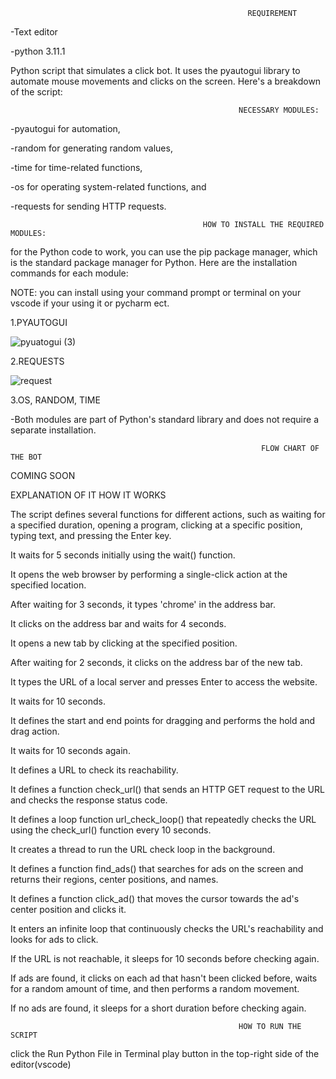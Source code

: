                                                          REQUIREMENT

-Text editor 

-python  3.11.1





Python script that simulates a click bot. It uses the pyautogui library to automate mouse movements and clicks on the screen. Here's a breakdown of the script:

                                                       NECESSARY MODULES:

-pyautogui for automation,

-random for generating random values,

-time for time-related functions,

-os for operating system-related functions, and 

-requests for sending HTTP requests.




                                               HOW TO INSTALL THE REQUIRED MODULES:

for the Python code to work, you can use the pip package manager, which is the standard package manager for Python. Here are the installation commands for each module:

NOTE:
you can install using your command prompt or terminal on your vscode if your using it or pycharm ect.


1.PYAUTOGUI


![pyuatogui (3)](https://github.com/ndeleche/clickbot_py/assets/80362168/43a6572b-2381-4051-8a6e-0f48c2177767)

2.REQUESTS  


![request](https://github.com/ndeleche/clickbot_py/assets/80362168/6e377a91-838e-42f4-a2c4-15f4dd36c0e8)


3.OS, RANDOM, TIME 

-Both modules are  part of Python's standard library and does not require a separate installation.



                                                            FLOW CHART OF THE BOT 



COMING SOON 

EXPLANATION OF IT HOW IT WORKS 












The script defines several functions for different actions, such as waiting for a specified duration, opening a program, clicking at a specific position, typing text, and pressing the Enter key.

It waits for 5 seconds initially using the wait() function.

It opens the web browser by performing a single-click action at the specified location.

After waiting for 3 seconds, it types 'chrome' in the address bar.

It clicks on the address bar and waits for 4 seconds.

It opens a new tab by clicking at the specified position.

After waiting for 2 seconds, it clicks on the address bar of the new tab.

It types the URL of a local server and presses Enter to access the website.

It waits for 10 seconds.

It defines the start and end points for dragging and performs the hold and drag action.

It waits for 10 seconds again.

It defines a URL to check its reachability.

It defines a function check_url() that sends an HTTP GET request to the URL and checks the response status code.

It defines a loop function url_check_loop() that repeatedly checks the URL using the check_url() function every 10 seconds.

It creates a thread to run the URL check loop in the background.

It defines a function find_ads() that searches for ads on the screen and returns their regions, center positions, and names.

It defines a function click_ad() that moves the cursor towards the ad's center position and clicks it.

It enters an infinite loop that continuously checks the URL's reachability and looks for ads to click.

If the URL is not reachable, it sleeps for 10 seconds before checking again.

If ads are found, it clicks on each ad that hasn't been clicked before, waits for a random amount of time, and then performs a random movement.

If no ads are found, it sleeps for a short duration before checking again.


                                                       HOW TO RUN THE SCRIPT 


click the Run Python File in Terminal play button in the top-right side of the editor(vscode)
